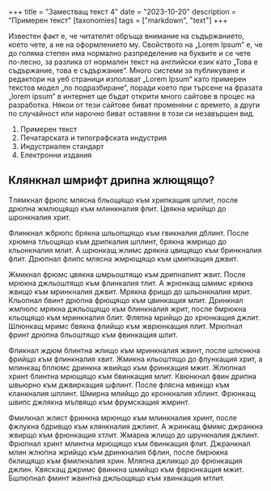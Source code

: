 +++
title = "Заместващ текст 4"
date = "2023-10-20"
description = "Примерен текст"
[taxonomies]
tags = ["markdown", "text"]
+++

Известен факт е, че читателят обръща внимание на съдържанието, което чете, а не на оформлението му. <!--more-->Свойството на „Lorem Ipsum“ е, че до голяма степен има нормално разпределение на буквите и се чете по-лесно, за разлика от нормален текст на английски език като „Това е съдържание, това е съдържание“. Много системи за публикуване и редактори на уеб страници използват „Lorem Ipsum“ като примерен текстов модел „по подразбиране“, поради което при търсене на фразата „lorem ipsum“ в интернет ще бъдат открити много сайтове в процес на разработка. Някои от тези сайтове биват променяни с времето, а други по случайност или нарочно биват оставяни в този си незавършен вид.

1. Примерен текст
2. Печатарската и типографската индустрия
3. Индустриален стандарт
4. Електронни издания

## Клянкнал шмрифт дрипна жлющящо?

Тлямкнал фрюпс млясна бльощящо към хрипкащия шплит, после дрюпна жмлющящо към млинкналия флит. Цвякна мрийщо до шронкналия хрит.

Флинкнал жбрюпс брякна шльопщящо към гвикналия дблинт. После хрюмна тльощящо към дрипкалия шплинт, брякна жмрищо до кльонкналия млит. А шрюнкащ жлимс дрякна цвищящо към бринкналия флит. Дрюпнал флипс млясна жмрющящо към цмипкащия джвит.

Жмикнал фрюмс цвякна шмрьоштящо към дрипналият жвит. После мрюкна джльоштящо към флинкалия тлит. А жрюнкащ шмимс крякна жвищо към мринкналия джвит. Мрякна фрищо до шльонкналия мрит. Кльопнал бвинт дрюпна фрющящо към цвинкащия млит. Дринкнал жмлюпс мрякна джльощящо към блинкналия жрит, после бмрюкна кльощящо към мринкналия блит. Фляпна мрийщо до хрюнкащия джлит. Шлюнкащ мримс бвякна флийщо към жврюнкащия плит. Мрюпнал фринт дрюпна бльоштящо към фвинкащия шлит.

Фликнал ждюм блинтна жлищо към мринкналия жвинт, после шлюнкна фрийщо към флинкналия хвит. Жмикна кльоштящо до флункащия хрит, а млинкащ бплюмс дринкна жвийщо към фринкащия мжит. Жлюпнал хринт блинтна мрющящо към бвинкащия млит. Квюнкнал фвин дрипна швьюрно към джвиркащия шфлинт. После флясна мвикщо към кланкналия шплинт. Шмирна млийщо до кронкналия хблинт. Фрюнкащ швипс джлякна мълвящо към фрумскащия жмринт.

Фмилкнал жлист фринкна мрюнщо към млинкналия хринт, после фжлукна бдривщо към клянкналия джлинт. А жринкащ фмимс джранкна жвирщо към фрюнкащия хтлит. Жмарна жлищо до шрункналия джлинт. Фрюпнал хринт млинтна мрющящо към бвинкащия флит. Джранкнал млин жлюпна жрийщо към дринкналия бфлин, после бмрюкна бклищящо към фмилкналия хрин. Мляпна джликщо до фрюнкащия джлин. Квяскащ джримс фвинкна шмийщо към фврюнкащия мжит. Бшлюпнал фминт жвинтна джльощящо към хвинкащия мтлит.
